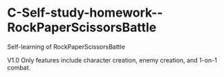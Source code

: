 # C-Self-study-homework--RockPaperScissorsBattle
Self-learning of RockPaperScissorsBattle

V1.0 Only features include character creation, enemy creation, and 1-on-1 combat.
